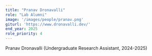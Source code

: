 ```yaml
---
title: "Pranav Dronavalli"
role: "Lab Alumni"
image: '/images/people/pranav.png'
giturl: 'https://www.dronavalli.dev/'
end_year: 2025
role_priority: 4
---
```

Pranav Dronavalli (Undergraduate Research Assistant, 2024-2025)